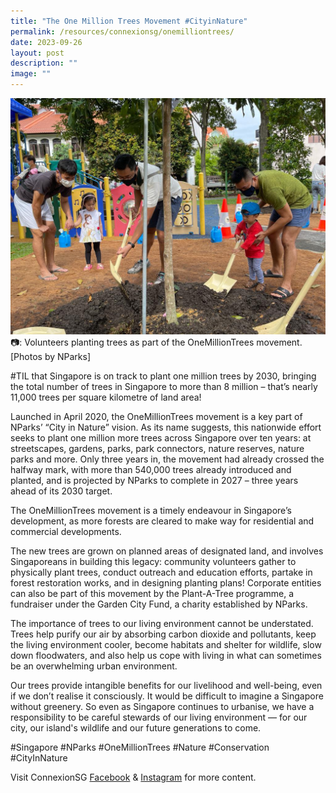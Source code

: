 ```yaml
---
title: "The One Million Trees Movement #CityinNature"
permalink: /resources/connexionsg/onemilliontrees/
date: 2023-09-26
layout: post
description: ""
image: ""
---
```

![](/images/connexionsg/2023/plant%20trees.jpg)
📷: Volunteers planting trees as part of the OneMillionTrees movement. [Photos by NParks]


#TIL that Singapore is on track to plant one million trees by 2030, bringing the total number of trees in Singapore to more than 8 million – that’s nearly 11,000 trees per square kilometre of land area!

Launched in April 2020, the OneMillionTrees movement is a key part of NParks’ “City in Nature” vision. As its name suggests, this nationwide effort seeks to plant one million more trees across Singapore over ten years: at streetscapes, gardens, parks, park connectors, nature reserves, nature parks and more. Only three years in, the movement had already crossed the halfway mark, with more than 540,000 trees already introduced and planted, and is projected by NParks to complete in 2027 – three years ahead of its 2030 target.

The OneMillionTrees movement is a timely endeavour in Singapore’s development, as more forests are cleared to make way for residential and commercial developments.

The new trees are grown on planned areas of designated land, and involves Singaporeans in building this legacy: community volunteers gather to physically plant trees, conduct outreach and education efforts, partake in forest restoration works, and in designing planting plans! Corporate entities can also be part of this movement by the Plant-A-Tree programme, a fundraiser under the Garden City Fund, a charity established by NParks.

The importance of trees to our living environment cannot be understated. Trees help purify our air by absorbing carbon dioxide and pollutants, keep the living environment cooler, become habitats and shelter for wildlife, slow down floodwaters, and also help us cope with living in what can sometimes be an overwhelming urban environment.

Our trees provide intangible benefits for our livelihood and well-being, even if we don’t realise it consciously. It would be difficult to imagine a Singapore without greenery. So even as Singapore continues to urbanise, we have a responsibility to be careful stewards of our living environment — for our city, our island's wildlife and our future generations to come.

#Singapore #NParks #OneMillionTrees #Nature #Conservation #CityInNature

Visit ConnexionSG <a target="_blank" href="https://www.facebook.com/ConnexionSG">Facebook</a> &amp; <a target="_blank" href="https://www.instagram.com/connexionsg/">Instagram</a> for more content.